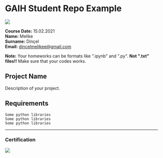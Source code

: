 # GAIH Student Repo Example
![](img/logo.png)

**Course Date:** 15.02.2021  
**Name:** Melike   
**Surname:** Dinçel   
**Email:** dincelmelikee@gmail.com  

**Note:** Your homeworks can be formats like ".ipynb" and ".py". **Not ".txt" files!!** Make sure that your codes works.  

## Project Name
Description of your project.

## Requirements
```
Some python libraries
Some python libraries
Some python libraries
```
---

### Certification
![](img/certificate_ex.png)

